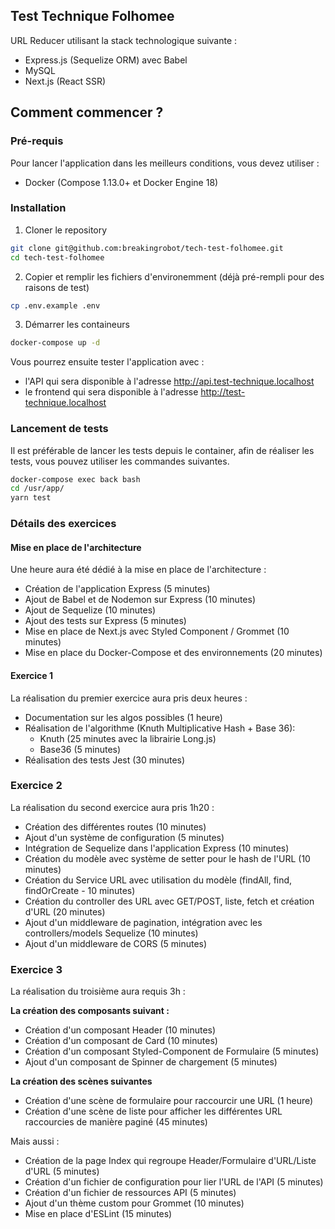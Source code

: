 ## Test Technique Folhomee

URL Reducer utilisant la stack technologique suivante :

- Express.js (Sequelize ORM) avec Babel
- MySQL
- Next.js (React SSR)

## Comment commencer ?

### Pré-requis

Pour lancer l'application dans les meilleurs conditions, vous devez utiliser :

* Docker (Compose 1.13.0+ et Docker Engine 18)

### Installation
1. Cloner le repository
```sh
git clone git@github.com:breakingrobot/tech-test-folhomee.git
cd tech-test-folhomee
```

2. Copier et remplir les fichiers d'environemment (déjà pré-rempli pour des raisons de test)
```sh
cp .env.example .env
```

3. Démarrer les containeurs
```sh
docker-compose up -d
```

Vous pourrez ensuite tester l'application avec :
* l'API qui sera disponible à l'adresse http://api.test-technique.localhost
* le frontend qui sera disponible à l'adresse http://test-technique.localhost

### Lancement de tests

Il est préférable de lancer les tests depuis le container, afin de réaliser les tests, vous pouvez utiliser les commandes suivantes.
```sh
docker-compose exec back bash
cd /usr/app/
yarn test
```

### Détails des exercices

#### Mise en place de l'architecture
Une heure aura été dédié à la mise en place de l'architecture :
- Création de l'application Express (5 minutes)
- Ajout de Babel et de Nodemon sur Express (10 minutes)
- Ajout de Sequelize (10 minutes)
- Ajout des tests sur Express (5 minutes)
- Mise en place de Next.js avec Styled Component / Grommet (10 minutes)
- Mise en place du Docker-Compose et des environnements (20 minutes)

#### Exercice 1
La réalisation du premier exercice aura pris deux heures :
- Documentation sur les algos possibles (1 heure)
- Réalisation de l'algorithme (Knuth Multiplicative Hash + Base 36):
    - Knuth (25 minutes avec la librairie Long.js)
    - Base36 (5 minutes)
- Réalisation des tests Jest (30 minutes)

### Exercice 2
La réalisation du second exercice aura pris 1h20 :
- Création des différentes routes (10 minutes)
- Ajout d'un système de configuration (5 minutes)
- Intégration de Sequelize dans l'application Express (10 minutes)
- Création du modèle avec système de setter pour le hash de l'URL (10 minutes)
- Création du Service URL avec utilisation du modèle (findAll, find, findOrCreate - 10 minutes)
- Création du controller des URL avec GET/POST, liste, fetch et création d'URL (20 minutes)
- Ajout d'un middleware de pagination, intégration avec les controllers/models Sequelize (10 minutes)
- Ajout d'un middleware de CORS (5 minutes)

### Exercice 3
La réalisation du troisième aura requis 3h :

**La création des composants suivant :**
- Création d'un composant Header (10 minutes)
- Création d'un composant de Card (10 minutes)
- Création d'un composant Styled-Component de Formulaire (5 minutes)
- Ajout d'un composant de Spinner de chargement (5 minutes)

**La création des scènes suivantes**
- Création d'une scène de formulaire pour raccourcir une URL (1 heure)
- Création d'une scène de liste pour afficher les différentes URL raccourcies de manière paginé (45 minutes)

Mais aussi :
- Création de la page Index qui regroupe Header/Formulaire d'URL/Liste d'URL (5 minutes)
- Création d'un fichier de configuration pour lier l'URL de l'API (5 minutes)
- Création d'un fichier de ressources API (5 minutes)
- Ajout d'un thème custom pour Grommet (10 minutes)
- Mise en place d'ESLint (15 minutes)
